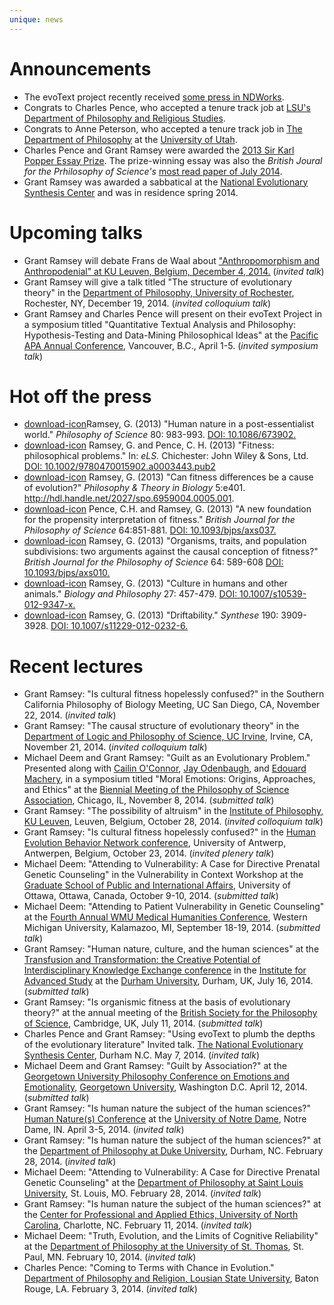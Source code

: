 ```yaml
---
unique: news
---
```



# Announcements

*   The evoText project recently received [some press in NDWorks](/ndworks.pdf).
*   Congrats to Charles Pence, who accepted a tenure track job at [LSU's](http://www.lsu.edu) [Department of Philosophy and Religious Studies](http://uiswcmsweb.prod.lsu.edu/hss/prs/).
*   Congrats to Anne Peterson, who accepted a tenure track job in [The Department of Philosophy](http://philosophy.utah.edu) at the [University of Utah](http://www.utah.edu).
*   Charles Pence and Grant Ramsey were awarded the [2013 Sir Karl Popper Essay Prize](/popperprize.pdf). The prize-winning essay was also the _British Joural for the Prhilosophy of Science's_ [most read paper of July 2014](https://twitter.com/thebjps/status/502013502870269952?refsrc=email). 
*   Grant Ramsey was awarded a sabbatical at the [National Evolutionary Synthesis Center](http://nescent.org/) and was in residence spring 2014. 

# Upcoming talks


*   Grant Ramsey will debate Frans de Waal about ["Anthropomorphism and Anthropodenial" at KU Leuven, Belgium, December 4, 2014.](https://hiw.kuleuven.be/claw/events/agenda/expert-seminar-anthropomorphism-and-anthropodenial) (_invited talk_)
*   Grant Ramsey will give a talk titled "The structure of evolutionary theory" in the [Department of Philosophy, University of Rochester](http://www.rochester.edu/college/PHL/), Rochester, NY, December 19, 2014. (_invited colloquium talk_)
*	Grant Ramsey and Charles Pence will present on their evoText Project in a symposium titled "Quantitative Textual Analysis and Philosophy: Hypothesis-Testing and Data-Mining Philosophical Ideas" at the [Pacific APA Annual Conference](http://www.apaonline.org/events/event_details.asp?id=322900), Vancouver, B.C., April 1-5. (_invited symposium talk_)


# Hot off the press


*   [download-icon](/papers/2013-ps-human-nature.pdf)Ramsey, G. (2013) "Human nature in a post-essentialist world." _Philosophy of Science_ 80: 983-993. [DOI: 10.1086/673902.](http://dx.doi.org/10.1086/673902)
*   [download-icon](/papers/2013-els-fitness-philosophical-problems.pdf) Ramsey, G. and Pence, C. H. (2013) "Fitness: philosophical problems." In: _eLS._ Chichester: John Wiley & Sons, Ltd. [DOI: 10.1002/9780470015902.a0003443.pub2](http://dx.doi.org/10.1002/9780470015902.a0003443.pub2)
*   [download-icon](/papers/2013-ptib-fitness-differences.pdf) Ramsey, G. (2013) "Can fitness differences be a cause of evolution?" _Philosophy & Theory in Biology_ 5:e401. <http://hdl.handle.net/2027/spo.6959004.0005.001>.
*   [download-icon](/papers/2013-bjps-new-foundation.pdf) Pence, C.H. and Ramsey, G. (2013) "A new foundation for the propensity interpretation of fitness." _British Journal for the Philosophy of Science_ 64:851-881. [DOI: 10.1093/bjps/axs037.](http://dx.doi.org/10.1093/bjps/axs037)
*   [download-icon](/papers/2013-bjps-organisms-traits-subdivisions.pdf) Ramsey, G. (2013) "Organisms, traits, and population subdivisions: two arguments against the causal conception of fitness?" _British Journal for the Philosophy of Science_ 64: 589-608 [DOI: 10.1093/bjps/axs010.](http://dx.doi.org/10.1093/bjps/axs010)
*   [download-icon](/papers/2013-bp-culture-humans-animals.pdf) Ramsey, G. (2013) "Culture in humans and other animals." _Biology and Philosophy_ 27: 457-479. [DOI: 10.1007/s10539-012-9347-x.](http://dx.doi.org/10.1007/s10539-012-9347-x)
*   [download-icon](/papers/2013-syn-driftability.pdf) Ramsey, G. (2013) "Driftability." _Synthese_ 190: 3909-3928. [DOI: 10.1007/s11229-012-0232-6.](http://dx.doi.org/10.1007/s11229-012-0232-6)

# Recent lectures

*   Grant Ramsey: "Is cultural fitness hopelessly confused?" in the Southern California Philosophy of Biology Meeting, UC San Diego, CA, November 22, 2014. (_invited talk_)
*   Grant Ramsey: "The causal structure of evolutionary theory" in the [Department of Logic and Philosophy of Science, UC Irvine](http://www.lps.uci.edu), Irvine, CA, November 21, 2014. (_invited colloquium talk_)
*   Michael Deem and Grant Ramsey: "Guilt as an Evolutionary Problem." Presented along with [Cailin O'Connor](http://www.lps.uci.edu/lps_bios/cailino), [Jay Odenbaugh](http://college.lclark.edu/live/profiles/76-jay-odenbaugh), and [Edouard Machery](http://www.pitt.edu/~machery/), in a symposium titled "Moral Emotions: Origins, Approaches, and Ethics" at the [Biennial Meeting of the Philosophy of Science Association](http://www.philsci.org/psa-biennial-meeting), Chicago, IL, November 8, 2014. (_submitted talk_)
*   Grant Ramsey: "The possibility of altruism" in the [Institute of Philosophy, KU Leuven](http://www.lps.uci.edu), Leuven, Belgium, October 28, 2014. (_invited colloquium talk_)
*   Grant Ramsey: "Is cultural fitness hopelessly confused?" in the [Human Evolution Behavior Network conference](https://www.uantwerpen.be/en/rg/mios/news/conferences/heben-2014/), University of Antwerp, Antwerpen, Belgium, October 23, 2014. (_invited plenery talk_)
*   Michael Deem: "Attending to Vulnerability: A Case for Directive Prenatal Genetic Counseling" in the Vulnerability in Context Workshop at the [Graduate School of Public and International Affairs](http://socialsciences.uottawa.ca/api/), University of Ottawa, Ottawa, Canada, October 9-10, 2014. (_submitted talk_)
*   Michael Deem: "Attending to Patient Vulnerability in Genetic Counseling" at the [Fourth Annual WMU Medical Humanities Conference](http://www.wmich.edu/medicalhumanities/conference2014/), Western Michigan University, Kalamazoo, MI, September 18-19, 2014. (_submitted talk_)
*   Grant Ramsey: "Human nature, culture, and the human sciences" at the [Transfusion and Transformation: the Creative Potential of Interdisciplinary Knowledge Exchange conference](https://www.dur.ac.uk/ias/2014conference/) in the [Institute for Advanced Study](https://www.dur.ac.uk/ias/) at the [Durham University](https://www.dur.ac.uk), Durham, UK, July 16, 2014. (_submitted talk_)
*   Grant Ramsey: "Is organismic fitness at the basis of evolutionary theory?" at the annual meeting of the [British Society for the Philosophy of Science](http://www.phil.cam.ac.uk/joint-session/bsps), Cambridge, UK, July 11, 2014. (_submitted talk_)
*   Charles Pence and Grant Ramsey: "Using evoText to plumb the depths of the evolutionary literature" Invited talk. [The National Evolutionary Synthesis Center](http://nescent.org/), Durham N.C. May 7, 2014. (_invited talk_)
*   Michael Deem and Grant Ramsey: "Guilt by Association?" at the [Georgetown University Philosophy Conference on Emotions and Emotionality](https://sites.google.com/site/guphilosophyconference2014/home), [Georgetown University](http://www.georgetown.edu), Washington D.C. April 12, 2014. (_submitted talk_)
*   Grant Ramsey: "Is human nature the subject of the human sciences?" [Human Nature(s) Conference](https://sites.google.com/a/nd.edu/conferenceonhumannature/) at the [University of Notre Dame](https://www.nd.edu), Notre Dame, IN. April 3-5, 2014. (_invited talk_)
*   Grant Ramsey: "Is human nature the subject of the human sciences?" at the [Department of Philosophy at Duke University](http://philosophy.duke.edu), Durham, NC. February 28, 2014. (_invited talk_)
*   Michael Deem: "Attending to Vulnerability: A Case for Directive Prenatal Genetic Counseling" at the [Department of Philosophy at Saint Louis University](http://www.slu.edu/x24973.xml), St. Louis, MO. February 28, 2014. (_invited talk_)
*   Grant Ramsey: "Is human nature the subject of the human sciences?" at the [Center for Professional and Applied Ethics, University of North Carolina](http://ethics.uncc.edu), Charlotte, NC. February 11, 2014. (_invited talk_)
*   Michael Deem: "Truth, Evolution, and the Limits of Cognitive Reliability" at the [Department of Philosophy at the University of St. Thomas](http://www.stthomas.edu/philosophy/), St. Paul, MN. February 10, 2014. (_invited talk_)
*   Charles Pence: "Coming to Terms with Chance in Evolution." [Department of Philosophy and Religion, Lousian State University](http://uiswcmsweb.prod.lsu.edu/hss/prs/index.html), Baton Rouge, LA. February 3, 2014. (_invited talk_)

